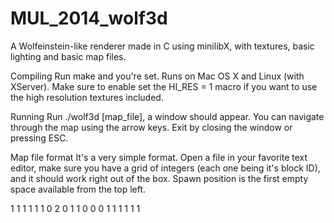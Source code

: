 # MUL_2014_wolf3d
A Wolfeinstein-like renderer made in C using minilibX, with textures, basic lighting and basic map files.

Compiling
Run make and you're set. Runs on Mac OS X and Linux (with XServer). Make sure to enable set the HI_RES = 1 macro if you want to use the high resolution textures included.

Running
Run ./wolf3d [map_file], a window should appear. You can navigate through the map using the arrow keys. Exit by closing the window or pressing ESC.

Map file format
It's a very simple format. Open a file in your favorite text editor, make sure you have a grid of integers (each one being it's block ID), and it should work right out of the box. Spawn position is the first empty space available from the top left.

1 1 1 1 1
1 0 2 0 1
1 0 0 0 1
1 1 1 1 1
